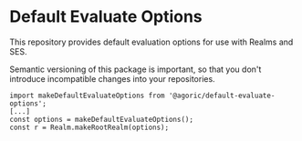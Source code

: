 # Default Evaluate Options

This repository provides default evaluation options for use with Realms and SES.

Semantic versioning of this package is important, so that you don't introduce
incompatible changes into your repositories.

```
import makeDefaultEvaluateOptions from '@agoric/default-evaluate-options';
[...]
const options = makeDefaultEvaluateOptions();
const r = Realm.makeRootRealm(options);
```

